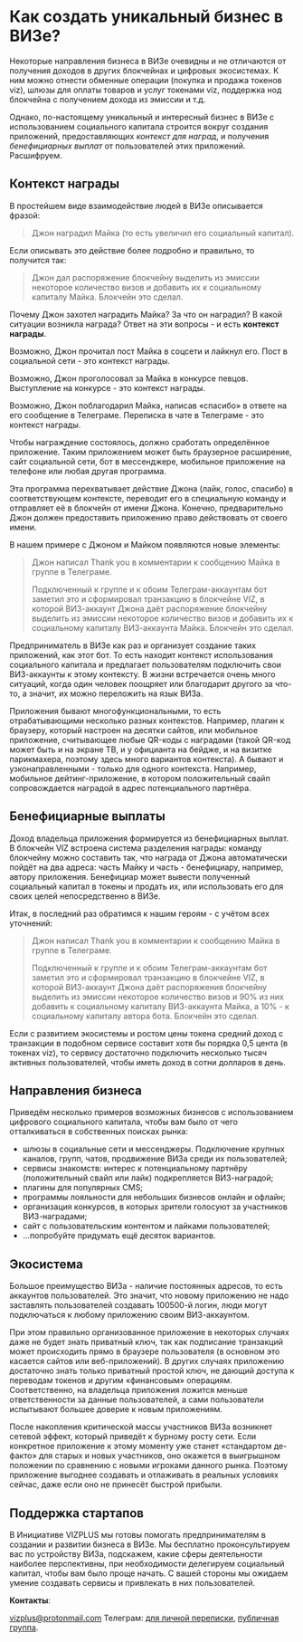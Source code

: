 # Как создать уникальный бизнес в ВИЗе?

Некоторые направления бизнеса в ВИЗе очевидны и не отличаются от получения доходов в других блокчейнах и цифровых экосистемах. К ним можно отнести обменные операции (покупка и продажа токенов viz), шлюзы для оплаты товаров и услуг токенами viz, поддержка нод блокчейна с получением дохода из эмиссии и т.д.

Однако, по-настоящему уникальный и интересный бизнес в ВИЗе с использованием социального капитала строится вокруг создания приложений, предоставляющих *контекст для наград*, и получения *бенефициарных выплат* от пользователей этих приложений. Расшифруем.

## Контекст награды

В простейшем виде взаимодействие людей в ВИЗе описывается фразой:

> Джон наградил Майка (то есть увеличил его социальный капитал).

Если описывать это действие более подробно и правильно, то получится так: 

> Джон дал распоряжение блокчейну выделить из эмиссии некоторое количество визов и добавить их к социальному капиталу Майка. Блокчейн это сделал.

Почему Джон захотел наградить Майка? За что он наградил? В какой ситуации возникла награда? Ответ на эти вопросы - и есть **контекст награды**.

Возможно, Джон прочитал пост Майка в соцсети и лайкнул его. Пост в социальной сети - это контекст награды.

Возможно, Джон проголосовал за Майка в конкурсе певцов. Выступление на конкурсе - это контекст награды.

Возможно, Джон поблагодарил Майка, написав «спасибо» в ответе на его сообщение в Телеграме. Переписка в чате в Телеграме - это контекст награды.

Чтобы награждение состоялось, должно сработать определённое приложение. Таким приложением может быть браузерное расширение, сайт социальной сети, бот в мессенджере, мобильное приложение на телефоне или любая другая программа.

Эта программа перехватывает действие Джона (лайк, голос, спасибо) в соответствующем контексте, переводит его в специальную команду и отправляет её в блокчейн от имени Джона. Конечно, предварительно Джон должен предоставить приложению право действовать от своего имени.

В нашем примере с Джоном и Майком появляются новые элементы:

> Джон написал Thank you в комментарии к сообщению Майка в группе в Телеграме.
> 
> Подключенный к группе и к обоим Телеграм-аккаунтам бот заметил это и сформировал транзакцию в блокчейне VIZ, в которой ВИЗ-аккаунт Джона даёт распоряжение блокчейну выделить из эмиссии некоторое количество визов и добавить их к социальному капиталу ВИЗ-аккаунта Майка. Блокчейн это сделал.

Предприниматель в ВИЗе как раз и организует создание таких приложений, как этот бот. То есть находит контекст использования социального капитала и предлагает пользователям подключить свои ВИЗ-аккаунты к этому контексту. В жизни встречается очень много ситуаций, когда один человек поощряет или благодарит другого за что-то, а значит, их можно переложить на язык ВИЗа.

Приложения бывают многофункциональными, то есть отрабатывающими несколько разных контекстов. Например, плагин к браузеру, который настроен на десятки сайтов, или мобильное приложение, считывающее любые QR-коды с наградами (такой QR-код может быть и на экране ТВ, и у официанта на бейдже, и на визитке парикмахера, поэтому здесь много вариантов контекста). А бывают и узконаправленными - только для одного контекста. Например, мобильное дейтинг-приложение, в котором положительный свайп сопровождается наградой в адрес потенциального партнёра.

## Бенефициарные выплаты

Доход владельца приложения формируется из бенефициарных выплат. В блокчейн VIZ встроена система разделения награды: команду блокчейну можно составить так, что награда от Джона автоматически пойдёт на два адреса: часть Майку и часть - бенефициару, например, автору приложения. Бенефициар может вывести полученный социальный капитал в токены и продать их, или использовать его для своих целей непосредственно в ВИЗе.

Итак, в последний раз обратимся к нашим героям - с учётом всех уточнений:

> Джон написал Thank you в комментарии к сообщению Майка в группе в Телеграме. 
> 
> Подключенный к группе и к обоим Телеграм-аккаунтам бот заметил это и сформировал транзакцию в блокчейне VIZ, в которой ВИЗ-аккаунт Джона даёт распоряжения блокчейну выделить из эмиссии некоторое количество визов и 90% из них добавить к социальному капиталу ВИЗ-аккаунта Майка, а 10% - к социальному капиталу автора бота. Блокчейн это сделал.

Если с развитием экосистемы и ростом цены токена средний доход с транзакции в подобном сервисе составит хотя бы порядка 0,5 цента (в токенах viz), то сервису достаточно подключить несколько тысяч активных пользователей, чтобы иметь доход в сотни долларов в день.

## Направления бизнеса

Приведём несколько примеров возможных бизнесов с использованием цифрового социального капитала, чтобы вам было от чего отталкиваться в собственных поисках рынка:

- шлюзы в социальные сети и мессенджеры. Подключение крупных каналов, групп, чатов, продвижение ВИЗа среди их пользователей;
- сервисы знакомств: интерес к потенциальному партнёру (положительный свайп или лайк) подкрепляется ВИЗ-наградой;
- плагины для популярных CMS;
- программы лояльности для небольших бизнесов онлайн и офлайн;
- организация конкурсов, в которых зрители голосуют за участников ВИЗ-наградами;
- сайт с пользовательским контентом и лайками пользователей;
- …попробуйте придумать ещё десяток вариантов.

## Экосистема

Большое преимущество ВИЗа - наличие постоянных адресов, то есть аккаунтов пользователей. Это значит, что новому приложению не надо заставлять пользователей создавать 100500-й логин, люди могут подключаться к любому приложению своим ВИЗ-аккаунтом.

При этом правильно организованное приложение в некоторых случаях даже не будет знать приватный ключ, так как подписание транзакций может происходить прямо в браузере пользователя (в основном это касается сайтов или веб-приложений). В других случаях приложению достаточно знать только приватный простой ключ, не дающий доступа к переводам токенов и другим «финансовым» операциям. Соответственно, на владельца приложения ложится меньше ответственности за данные пользователей, а сами пользователи испытывают большее доверие к новым приложениям.

После накопления критической массы участников ВИЗа возникнет сетевой эффект, который приведёт к бурному росту сети. Если конкретное приложение к этому моменту уже станет «стандартом де-факто» для старых и новых участников, оно окажется в выигрышном положении по сравнению с новыми игроками данного рынка. Поэтому приложение выгоднее создавать и отлаживать в реальных условиях сейчас, даже если оно не принесёт быстрой прибыли.

## Поддержка стартапов

В Инициативе VIZPLUS мы готовы помогать предпринимателям в создании и развитии бизнеса в ВИЗе. Мы бесплатно проконсультируем вас по устройству ВИЗа, подскажем, какие сферы деятельности наиболее перспективны, при необходимости делегируем социальный капитал, чтобы вам было проще начать. С вашей стороны мы ожидаем умение создавать сервисы и привлекать в них пользователей.

**Контакты**:

[vizplus@protonmail.com](vizplus@protonmail.com) 
Телеграм: [для личной переписки](https://t.me/ae_viz_plus), [публичная группа](https://t.me/vizplus).
